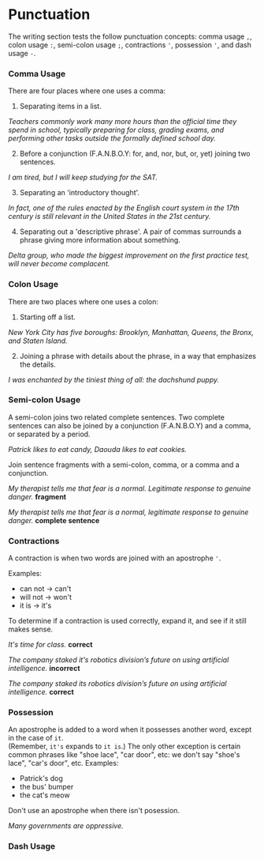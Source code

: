 # Punctuation

The writing section tests the follow punctuation concepts: comma usage `,`,
colon usage `:`, semi-colon usage `;`, contractions `'`, possession `'`, and dash usage `-`.

### Comma Usage

There are four places where one uses a comma:

1. Separating items in a list.

  *Teachers commonly work many more hours than the official time they spend in
 school, typically preparing for class, grading exams, and performing other tasks
 outside the formally defined school day.*

2. Before a conjunction (F.A.N.B.O.Y: for, and, nor, but, or, yet) joining two sentences.

 *I am tired, but I will keep studying for the SAT.*

3. Separating an 'introductory thought'.

  *In fact, one of the rules enacted by the English court system in the
 17th century is still relevant in the United States in the 21st century.*

4. Separating out a 'descriptive phrase'.  A pair of commas surrounds a phrase
giving more information about something.  

 *Delta group, who made the biggest improvement on the first practice test, will
never become complacent.*


### Colon Usage

There are two places where one uses a colon:

1. Starting off a list.

 *New York City has five boroughs: Brooklyn, Manhattan, Queens, the Bronx, and
Staten Island.*

2. Joining a phrase with details about the phrase, in a way that emphasizes the
details.

 *I was enchanted by the tiniest thing of all: the dachshund puppy.* 

### Semi-colon Usage

A semi-colon joins two related complete sentences.  Two complete sentences can also be joined
by a conjunction (F.A.N.B.O.Y) and a comma, or separated by a period.  

 *Patrick likes to eat candy, Daouda likes to eat cookies.*
 
Join sentence fragments with a semi-colon, comma, or a comma and a conjunction. 

*My therapist tells me that fear is a normal. Legitimate response to genuine danger.*  **fragment**

*My therapist tells me that fear is a normal, legitimate response to genuine danger.*  **complete sentence**

### Contractions

A contraction is when two words are joined with an apostrophe `'`.

Examples:

- can not -> can't
- will not -> won't
- it is -> it's

To determine if a contraction is used correctly, expand it, and see if it still makes sense.

*It's time for class.* **correct**

*The company staked it's robotics division’s future on using artificial intelligence.* **incorrect**

*The company staked its robotics division’s future on using artificial intelligence.* **correct**

### Possession

An apostrophe is added to a word when it possesses another word, except in the case of `it`.  
(Remember, `it's` expands to `it is`.)  The only other exception is certain common phrases like
"shoe lace", "car door", etc: we don't say "shoe's lace", "car's door", etc.
Examples:

- Patrick's dog
- the bus' bumper
- the cat's meow

Don't use an apostrophe when there isn't posession.

*Many governments are oppressive.*

### Dash Usage





